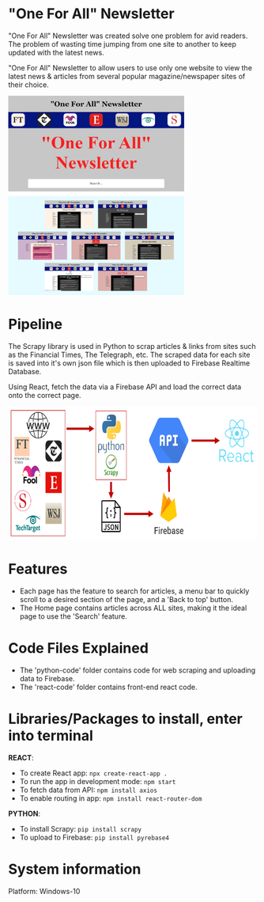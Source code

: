 # "One For All" Newsletter

"One For All" Newsletter was created solve one problem for avid readers. The problem of wasting time jumping from one site to another to keep updated with the latest news.  

"One For All" Newsletter to allow users to use only one website to view the latest news & articles from several popular magazine/newspaper sites of their choice.

<img src="https://raw.githubusercontent.com/yichen101/Oneforallnewsletter/main/images/Homepage.PNG" width="356" height="200"> <img src="https://raw.githubusercontent.com/yichen101/Oneforallnewsletter/main/images/Tabpages.png" width="356" height="200">

# Pipeline
The Scrapy library is used in Python to scrap articles & links from sites such as the Financial Times, The Telegraph, etc. The scraped data for each site is saved into it's own json file which is then uploaded to Firebase Realtime Database.

Using React, fetch the data via a Firebase API and load the correct data onto the correct page.

<img src="https://raw.githubusercontent.com/yichen101/Oneforallnewsletter/main/images/Pipeline.PNG" width="700" height="270">

# Features
* Each page has the feature to search for articles, a menu bar to quickly scroll to a desired section of the page, and a 'Back to top' button.
* The Home page contains articles across ALL sites, making it the ideal page to use the 'Search' feature.

# Code Files Explained
* The 'python-code' folder contains code for web scraping and uploading data to Firebase.
* The 'react-code' folder contains front-end react code.

# Libraries/Packages to install, enter into terminal
**REACT**:
* To create React app: `npx create-react-app .`
* To run the app in development mode: `npm start` 
* To fetch data from API: `npm install axios`
* To enable routing in app: `npm install react-router-dom`

**PYTHON**:
* To install Scrapy: `pip install scrapy`
* To upload to Firebase: `pip install pyrebase4`

# System information
Platform: Windows-10
